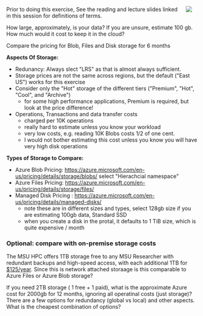 <img src="../img/gaspump.gif"  style="display: block; float:right;margin:1em;" />

Prior to doing this exercise, See the reading and lecture slides linked in this session for definitions of terms. 

How large, approximately, is your data?  If you are unsure, estimate 100 gb.   How much would it cost to keep it in the cloud?

Compare the pricing for Blob, Files and Disk storage for 6 months

**Aspects Of Storage:**

- Redunancy: Always slect "LRS" as that is almost always sufficient.  
- Storage prices are not the same across regions, but the default ("East US") works for this exercise
- Consider only the "Hot" storage of the different tiers ("Premium", "Hot", "Cool", and "Archive")
    - for some high performance applications, Premium is required, but look at the price difference! 
- Operations, Transactions and data transfer costs
    - charged per 10K operations 
    - really hard to estimate unless you know your workload
    - very low costs, e.g. reading 10K Blobs costs 1/2 of one cent.  
    - I would not bother estimating this cost unless you know you will have very high disk operations

**Types of Storage to Compare:** 

- Azure Blob Pricing: https://azure.microsoft.com/en-us/pricing/details/storage/blobs/  select "Hierachcial namespace"
   <!-- 0.021 = $12.60 -->
- Azure Files Pricing: https://azure.microsoft.com/en-us/pricing/details/storage/files/ 
   <!--  - $0.0287/gb for 100 gb for 6 months = $17.22 -->
- Managed Disk Pricing : https://azure.microsoft.com/en-us/pricing/details/managed-disks/  
    - note these are in different sizes and types, select 128gb size if you are estimating 100gb data, Standard SSD
    - when you create a disk in the protal, it defaults to 1 TiB size, which is quite expensive / month
   <!-- E10 disk is $9.60/month 6 months = $57.60 -->


### Optional: compare with on-premise storage costs

The MSU HPC offers 1TB storage free to any MSU Researcher with redundant backups and high-speed access, with each additional 1TB for [$125/year](https://icer.msu.edu/hpcc/storage).  Since this is network attached storaage is this comparable to Azure Files or Azure Blob storage?

If you need 2TB storage ( 1 free + 1 paid), what is the approximate Azure cost for 2000gb for 12 months, ignoring all operatinal costs (just storage)?    There are a few options for redundancy (global vs local) and other aspects.   What is the cheapest combination of options?   



<!-- in 2021 blob costs $504/yr , files cost $688.8  -->
<!-- another note, 3PB / 2yrs ~ $1.2M -->

